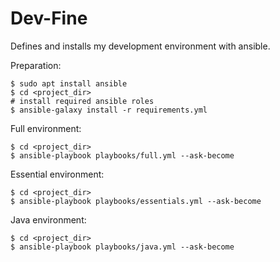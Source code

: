 # Dev-Fine 

Defines and installs my development environment with ansible.



Preparation:

    $ sudo apt install ansible
    $ cd <project_dir>
    # install required ansible roles 
    $ ansible-galaxy install -r requirements.yml


Full environment:

    $ cd <project_dir>
    $ ansible-playbook playbooks/full.yml --ask-become

Essential environment: 

    $ cd <project_dir>
    $ ansible-playbook playbooks/essentials.yml --ask-become

Java environment:

    $ cd <project_dir>
    $ ansible-playbook playbooks/java.yml --ask-become